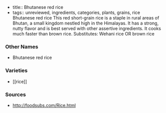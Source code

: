 - title:: Bhutanese red rice
- tags:: unreviewed, ingredients, categories, plants, grains, rice
Bhutanese red rice This red short-grain rice is a staple in rural areas of Bhutan, a small kingdom nestled high in the Himalayas. It has a strong, nutty flavor and is best served with other assertive ingredients. It cooks much faster than brown rice. Substitutes: Wehani rice OR brown rice

### Other Names

* Bhutanese red rice

### Varieties

* [[rice]]

### Sources
* http://foodsubs.com/Rice.html
